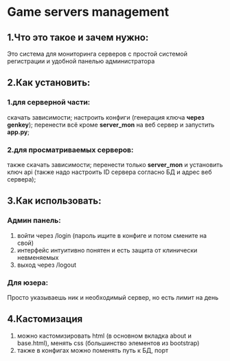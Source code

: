 # Game servers management
## 1.Что это такое и зачем нужно:
Это система для мониторинга серверов с простой системой регистрации и удобной панелью администратора
## 2.Как установить:
### 1.для серверной части:
скачать зависимости;
настроить конфиги (генерация ключа **через genkey**);
перенести всё кроме **server_mon** на веб сервер и запустить **app.py**;
### 2.для просматриваемых серверов:
также скачать зависимости;
перенести только **server_mon** и установить ключ api (также надо настроить ID сервера согласно БД и адрес веб сервера);
## 3.Как использовать:
### Админ панель:
1. войти через /login (пароль ищите в конфиге и потом смените на свой)
2. интерфейс интуитивно понятен и есть защита от клинически невменяемых
3. выход через /logout
### Для юзера:
Просто указываешь ник и необходимый сервер, но есть лимит на день

## 4.Кастомизация
1. можно кастомизировать html (в основном вкладка about и base.html), менять css (большинство элементов из bootstrap)
2. также в конфигах можно поменять путь к БД, порт 